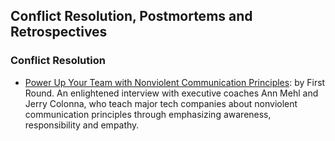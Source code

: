 ## Conflict Resolution, Postmortems and Retrospectives

### Conflict Resolution

- [Power Up Your Team with Nonviolent Communication Principles](http://firstround.com/review/power-up-your-team-with-nonviolent-communication-principles/): by First Round. An enlightened interview with executive coaches Ann Mehl and Jerry Colonna, who teach major tech companies about nonviolent communication principles through emphasizing awareness, responsibility and empathy.
